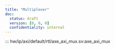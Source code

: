 ```yaml
---
title: "Multiplexer"
doc:
  status: draft
  version: [0, 0, 0]
  confidentiality: internal
---
```


::: hw/ip/axi/default/rtl/axe_axi_mux.sv:axe_axi_mux
